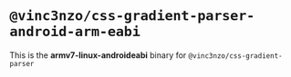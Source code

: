 # `@vinc3nzo/css-gradient-parser-android-arm-eabi`

This is the **armv7-linux-androideabi** binary for `@vinc3nzo/css-gradient-parser`
